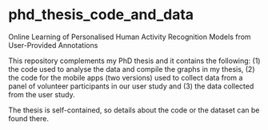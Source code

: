 # phd_thesis_code_and_data

Online Learning of Personalised Human Activity Recognition Models from User-Provided Annotations

This repository complements my PhD thesis and it contains the following:
(1) the code used to analyse the data and compile the graphs in my thesis,
(2) the code for the mobile apps (two versions) used to collect data from a panel of volunteer participants in our user study
and (3) the data collected from the user study.

The thesis is self-contained, so details about the code or the dataset can be found there.
